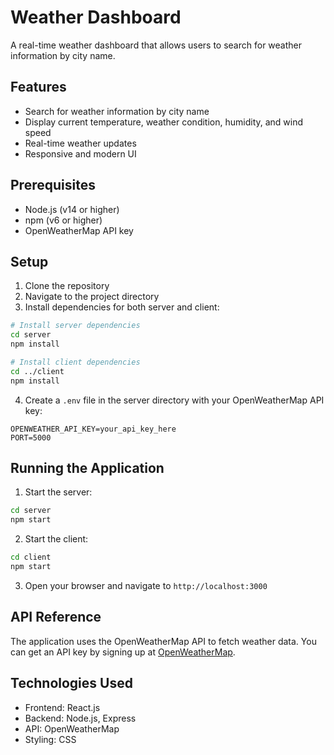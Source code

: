 # Weather Dashboard

A real-time weather dashboard that allows users to search for weather information by city name.

## Features

- Search for weather information by city name
- Display current temperature, weather condition, humidity, and wind speed
- Real-time weather updates
- Responsive and modern UI

## Prerequisites

- Node.js (v14 or higher)
- npm (v6 or higher)
- OpenWeatherMap API key

## Setup

1. Clone the repository
2. Navigate to the project directory
3. Install dependencies for both server and client:

```bash
# Install server dependencies
cd server
npm install

# Install client dependencies
cd ../client
npm install
```

4. Create a `.env` file in the server directory with your OpenWeatherMap API key:

```
OPENWEATHER_API_KEY=your_api_key_here
PORT=5000
```

## Running the Application

1. Start the server:

```bash
cd server
npm start
```

2. Start the client:

```bash
cd client
npm start
```

3. Open your browser and navigate to `http://localhost:3000`

## API Reference

The application uses the OpenWeatherMap API to fetch weather data. You can get an API key by signing up at [OpenWeatherMap](https://openweathermap.org/appid).

## Technologies Used

- Frontend: React.js
- Backend: Node.js, Express
- API: OpenWeatherMap
- Styling: CSS
